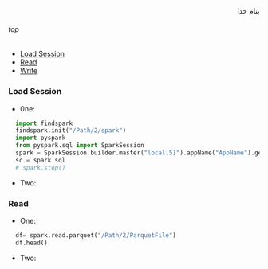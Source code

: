 <div dir=rtl>بنام خدا</div>

###### top

- [Load Session](#load-session)
- [Read](#read)
- [Write](#write)


### Load Session
- 0ne:
```python
  import findspark
  findspark.init("/Path/2/spark")
  import pyspark
  from pyspark.sql import SparkSession
  spark = SparkSession.builder.master("local[5]").appName("AppName").getOrCreate()
  sc = spark.sql
  # spark.stop()
```
- Two:


### Read
- One:
```python
  df= spark.read.parquet("/Path/2/ParquetFile")
  df.head()
```

- Two:
